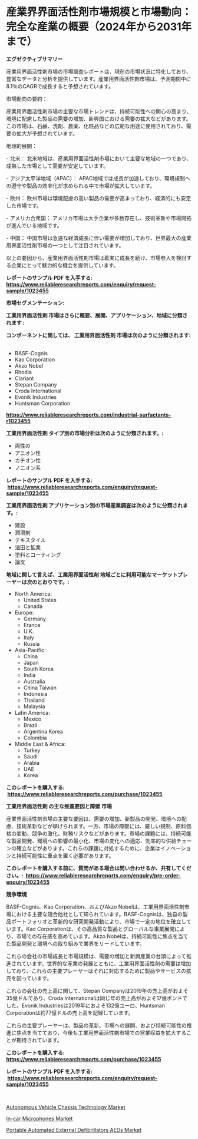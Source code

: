 <p><h1>産業界界面活性剤市場規模と市場動向：完全な産業の概要（2024年から2031年まで）</h1></p><p><strong>エグゼクティブサマリー</strong></p>
<p><p>産業用界面活性剤市場の市場調査レポートは、現在の市場状況に特化しており、豊富なデータと分析を提供しています。産業用界面活性剤市場は、予測期間中に8.1％のCAGRで成長すると予想されています。</p><p>市場動向の要約：</p><p>産業用界面活性剤市場の主要な市場トレンドは、持続可能性への関心の高まり、環境に配慮した製品の需要の増加、新興国における需要の拡大などがあります。この市場は、石鹸、洗剤、農薬、化粧品などの広範な用途に使用されており、需要の拡大が予想されています。</p><p>地理的展開：</p><p>- 北米： 北米地域は、産業用界面活性剤市場において主要な地域の一つであり、成熟した市場として需要が安定しています。</p><p>- アジア太平洋地域（APAC）： APAC地域では成長が加速しており、環境規制への遵守や製品の効率化が求められる中で市場が拡大しています。</p><p>- 欧州： 欧州市場は環境配慮の高い製品の需要が高まっており、経済的にも安定した市場です。</p><p>- アメリカ合衆国： アメリカ市場は大手企業が多数存在し、技術革新や市場開拓が進んでいる地域です。</p><p>- 中国： 中国市場は急速な経済成長に伴い需要が増加しており、世界最大の産業用界面活性剤市場の一つとして注目されています。</p><p>以上の要因から、産業用界面活性剤市場は着実に成長を続け、市場参入を検討する企業にとって魅力的な機会を提供しています。</p></p>
<p><strong>レポートのサンプル PDF を入手する: <a href="https://www.reliableresearchreports.com/enquiry/request-sample/1023455">https://www.reliableresearchreports.com/enquiry/request-sample/1023455</a></strong></p>
<p><strong>市場セグメンテーション:</strong></p>
<p><strong> 工業用界面活性剤 市場はさらに概要、展開、アプリケーション、地域に分類されます :</strong></p>
<p><strong>コンポーネントに関しては、 工業用界面活性剤 市場は次のように分類されます: &nbsp;</strong></p>
<p><ul><li>BASF-Cognis</li><li>Kao Corporation</li><li>Akzo Nobel</li><li>Rhodia</li><li>Clariant</li><li>Stepan Company</li><li>Croda International</li><li>Evonik Industries</li><li>Huntsman Corporation</li></ul></p>
<p><strong><a href="https://www.reliableresearchreports.com/industrial-surfactants-r1023455">https://www.reliableresearchreports.com/industrial-surfactants-r1023455</a></strong></p>
<p><strong> 工業用界面活性剤 タイプ別の市場分析は次のように分類されます。:</strong></p>
<p><ul><li>両性の</li><li>アニオン性</li><li>カチオン性</li><li>ノニオン系</li></ul></p>
<p><strong>レポートのサンプル PDF を入手する: &nbsp;<a href="https://www.reliableresearchreports.com/enquiry/request-sample/1023455">https://www.reliableresearchreports.com/enquiry/request-sample/1023455</a></strong></p>
<p><strong> 工業用界面活性剤 アプリケーション別の市場産業調査は次のように分類されます。:</strong></p>
<p><ul><li>建設</li><li>潤滑剤</li><li>テキスタイル</li><li>油田と鉱業</li><li>塗料とコーティング</li><li>論文</li></ul></p>
<p><strong>地域に関して言えば、工業用界面活性剤 地域ごとに利用可能なマーケットプレーヤーは次のとおりです。:</strong></p>
<p><ul>
    <li>
        North America:
        <ul>
            <li>United States</li>
            <li>Canada</li>
        </ul>
    </li>
    <li>
        Europe:
        <ul>
            <li>Germany</li>
            <li>France</li>
            <li>U.K.</li>
            <li>Italy</li>
            <li>Russia</li>
        </ul>
    </li>
    <li>
        Asia-Pacific:
        <ul>
            <li>China</li>
            <li>Japan</li>
            <li>South Korea</li>
            <li>India</li>
            <li>Australia</li>
            <li>China Taiwan</li>
            <li>Indonesia</li>
            <li>Thailand</li>
            <li>Malaysia</li>
        </ul>
    </li>
    <li>
        Latin America:
        <ul>
            <li>Mexico</li>
            <li>Brazil</li>
            <li>Argentina Korea</li>
            <li>Colombia</li>
        </ul>
    </li>
    <li>
        Middle East & Africa:
        <ul>
            <li>Turkey</li>
            <li>Saudi</li>
            <li>Arabia</li>
            <li>UAE</li>
            <li>Korea</li>
        </ul>
    </li>
    </ul></p>
<p><strong>このレポートを購入する: &nbsp;<a href="https://www.reliableresearchreports.com/purchase/1023455">https://www.reliableresearchreports.com/purchase/1023455</a></strong></p>
<p><strong>工業用界面活性剤 の主な推進要因と障壁 市場</strong></p>
<p><p>産業界面活性剤市場の主要な要因は、需要の増加、新製品の開発、環境への配慮、技術革新などが挙げられます。一方、市場の障壁には、厳しい規制、原料価格の変動、競争の激化、財務リスクなどがあります。市場の課題には、持続可能な製品開発、環境への影響の最小化、市場の変化への適応、効率的な供給チェーンの確立などがあります。これらの課題に対処するために、企業はイノベーションと持続可能性に重点を置く必要があります。</p></p>
<p><strong>このレポートを購入する前に、質問がある場合は問い合わせるか、共有してください。:&nbsp; <a href="https://www.reliableresearchreports.com/enquiry/pre-order-enquiry/1023455">https://www.reliableresearchreports.com/enquiry/pre-order-enquiry/1023455</a></strong></p>
<p><strong>競争環境</strong></p>
<p><p>BASF-Cognis、Kao Corporation、およびAkzo Nobelは、工業用界面活性剤市場における主要な競合他社として知られています。BASF-Cognisは、独自の製品ポートフォリオと革新的な研究開発活動により、市場で一定の地位を確立しています。Kao Corporationは、その高品質な製品とグローバルな事業展開により、市場での存在感を高めています。Akzo Nobelは、持続可能性に焦点を当てた製品開発と環境への取り組みで業界をリードしています。</p><p>これらの会社の市場成長と市場規模は、需要の増加と新興産業の台頭によって推進されています。世界的な産業の発展とともに、工業用界面活性剤の需要は増加しており、これらの主要プレーヤーはそれに対応するために製品やサービスの拡充を図っています。</p><p>これらの会社の売上高に関して、Stepan Companyは2019年の売上高がおよそ35億ドルであり、Croda Internationalは同じ年の売上高がおよそ17億ポンドでした。Evonik Industriesは2019年におよそ132億ユーロ、Huntsman Corporationは約77億ドルの売上高を記録しています。</p><p>これらの主要プレーヤーは、製品の革新、市場への展開、および持続可能性の推進に焦点を当てており、今後も工業用界面活性剤市場での営業収益を拡大することが期待されています。</p></p>
<p><strong>このレポートを購入する: &nbsp; <a href="https://www.reliableresearchreports.com/purchase/1023455">https://www.reliableresearchreports.com/purchase/1023455</a></strong></p>
<p><strong>レポートのサンプル PDF を入手する: &nbsp;<a href="https://www.reliableresearchreports.com/enquiry/request-sample/1023455">https://www.reliableresearchreports.com/enquiry/request-sample/1023455</a></strong><strong></strong></p>
<p>&nbsp;</p>
<p><p><a href="https://www.linkedin.com/pulse/autonomous-vehicle-chassis-technology-market-growth-trends-nbbue?trackingId=Hdkj2vwquRGDekmlyBvPGQ%3D%3D">Autonomous Vehicle Chassis Technology Market</a></p><p><a href="https://www.linkedin.com/pulse/in-car-microphones-market-size-reflecting-forecast-till-kc5je?trackingId=Ua%2Fo5TyUSnOhhbppUzzxgQ%3D%3D">In-car Microphones Market</a></p><p><a href="https://github.com/JameTravis/Market-Research-Report-List-4/blob/main/portable-automated-external-defibrillators-aeds-market.md">Portable Automated External Defibrillators AEDs Market</a></p></p>